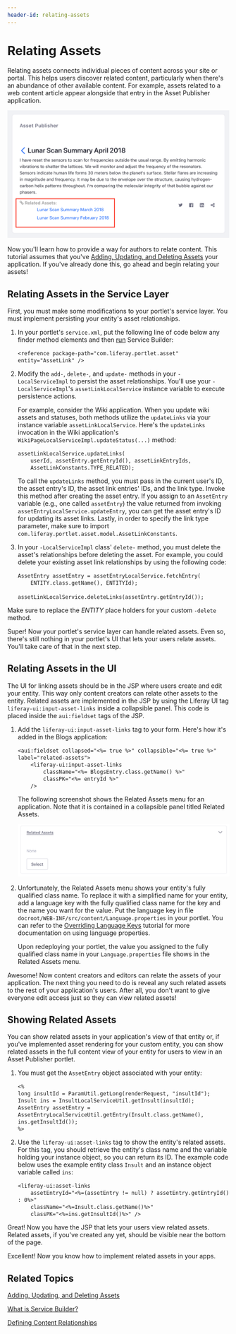 ```yaml
---
header-id: relating-assets
---
```


# Relating Assets

Relating assets connects individual pieces of content across your site or
portal. This helps users discover related content, particularly when there's an
abundance of other available content. For example, assets related to a web
content article appear alongside that entry in the Asset Publisher application.

![Figure 1: You and your users can find it helpful to relate assets to entities, such as this blogs entry.](../../images/asset-related-content-asset-publisher.png)

Now you'll learn how to provide a way for authors to relate content.
This tutorial assumes that you've
[Adding, Updating, and Deleting Assets](/docs/7-1/tutorials/-/knowledge_base/t/adding-updating-and-deleting-assets)
your application. If you've already done this, go ahead and begin relating your
assets!

## Relating Assets in the Service Layer

First, you must make some modifications to your portlet's service layer. You
must implement persisting your entity's asset relationships. 

1.  In your portlet's `service.xml`, put the following line of code below any
    finder method elements and then
    [run](/docs/7-1/tutorials/-/knowledge_base/t/running-service-builder)
    Service Builder:

        <reference package-path="com.liferay.portlet.asset" entity="AssetLink" />

2.  Modify the `add-`, `delete-`, and `update-` methods in your
    `-LocalServiceImpl` to persist the asset relationships. You'll use your
    `-LocalServiceImpl`'s `assetLinkLocalService` instance variable to execute
    persistence actions. 

    For example, consider the Wiki application. When you update wiki assets and
    statuses, both methods utilize the `updateLinks` via your instance variable
    `assetLinkLocalService`. Here's the `updateLinks` invocation in the Wiki
    application's `WikiPageLocalServiceImpl.updateStatus(...)` method:

        assetLinkLocalService.updateLinks(
            userId, assetEntry.getEntryId(), assetLinkEntryIds,
            AssetLinkConstants.TYPE_RELATED);

    To call the `updateLinks` method, you must pass in the current user's ID, the
    asset entry's ID, the asset link entries' IDs, and the link type. Invoke
    this method after creating the asset entry. If you assign to an
    `AssetEntry` variable (e.g., one called `assetEntry`) the value returned
    from invoking `assetEntryLocalService.updateEntry`, you can get the asset
    entry's ID for updating its asset links. Lastly, in order to specify the
    link type parameter, make sure to import
    `com.liferay.portlet.asset.model.AssetLinkConstants`. 

3.  In your `-LocalServiceImpl` class' `delete-` method, you must delete the
    asset's relationships before deleting the asset. For example, you could
    delete your existing asset link relationships by using the following code:

        AssetEntry assetEntry = assetEntryLocalService.fetchEntry(
            ENTITY.class.getName(), ENTITYId);

        assetLinkLocalService.deleteLinks(assetEntry.getEntryId());

Make sure to replace the *ENTITY* place holders for your custom `-delete`
method.

Super! Now your portlet's service layer can handle related assets. Even so,
there's still nothing in your portlet's UI that lets your users relate assets.
You'll take care of that in the next step.

## Relating Assets in the UI

The UI for linking assets should be in the JSP where users create and edit your
entity. This way only content creators can relate other assets to the entity.
Related assets are implemented in the JSP by using the Liferay UI tag
`liferay-ui:input-asset-links` inside a collapsible panel. This code is
placed inside the `aui:fieldset` tags of the JSP. 

1.  Add the `liferay-ui:input-asset-links` tag to your form. Here's how it's
    added in the Blogs application: 

        <aui:fieldset collapsed="<%= true %>" collapsible="<%= true %>" label="related-assets">
            <liferay-ui:input-asset-links
                className="<%= BlogsEntry.class.getName() %>"
                classPK="<%= entryId %>"
            />

    The following screenshot shows the Related Assets menu for an application. Note
    that it is contained in a collapsible panel titled Related Assets.

    ![Figure 2: Your portlet's entity is now available in the Related Assets *Select* menu.](../../images/related-assets-select-menu.png)

2.  Unfortunately, the Related Assets menu shows your entity's fully qualified
    class name. To replace it with a simplified name for your entity, add
    a language key with the fully qualified class name for the key
    and the name you want for the value. Put the language key in file
    `docroot/WEB-INF/src/content/Language.properties` in your portlet. You can
    refer to the 
    [Overriding Language Keys](/docs/7-1/tutorials/-/knowledge_base/t/overriding-language-keys)
    tutorial for more documentation on using language properties.

    Upon redeploying your portlet, the value you assigned to the fully qualified
    class name in your `Language.properties` file shows in the Related Assets menu. 

Awesome! Now content creators and editors can relate the assets of your
application. The next thing you need to do is reveal any such related assets to
the rest of your application's users. After all, you don't want to give everyone
edit access just so they can view related assets!

## Showing Related Assets

You can show related assets in your application's view of that entity or, if
you've implemented asset rendering for your custom entity, you can show related
assets in the full content view of your entity for users to view in an Asset
Publisher portlet.

1.  You must get the `AssetEntry` object associated with your entity: 

        <%
        long insultId = ParamUtil.getLong(renderRequest, "insultId");
        Insult ins = InsultLocalServiceUtil.getInsult(insultId);
        AssetEntry assetEntry = AssetEntryLocalServiceUtil.getEntry(Insult.class.getName(), ins.getInsultId());
        %>

2.  Use the `liferay-ui:asset-links` tag to show the entity's related assets.
    For this tag, you should retrieve the entity's class name and the variable
    holding your instance object, so you can return its ID. The example code
    below uses the example entity class `Insult` and an instance object
    variable called `ins`:

        <liferay-ui:asset-links
            assetEntryId="<%=(assetEntry != null) ? assetEntry.getEntryId() : 0%>"
            className="<%=Insult.class.getName()%>"
            classPK="<%=ins.getInsultId()%>" />

Great! Now you have the JSP that lets your users view related assets. Related
assets, if you've created any yet, should be visible near the bottom of the
page.

Excellent! Now you know how to implement related assets in your apps.

## Related Topics

[Adding, Updating, and Deleting Assets](/docs/7-1/tutorials/-/knowledge_base/t/adding-updating-and-deleting-assets)

[What is Service Builder?](/docs/7-1/tutorials/-/knowledge_base/t/what-is-service-builder)

[Defining Content Relationships](/docs/7-1/user/-/knowledge_base/u/defining-content-relationships)
